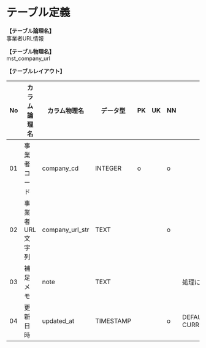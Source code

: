 # テーブル定義

**【テーブル論理名】**  
事業者URL情報

**【テーブル物理名】**  
mst_company_url

**【テーブルレイアウト】**  

| No  |  カラム論理名   |  カラム物理名   | データ型  | PK  | UK  | NN  |         コメント          |
| --- | --------------- | --------------- | --------- | --- | --- | --- | ------------------------- |
| 01  | 事業者コード    | company_cd      | INTEGER   | o   |     | o   |                           |
| 02  | 事業者URL文字列 | company_url_str | TEXT      |     |     | o   |                           |
| 03  | 補足メモ        | note            | TEXT      |     |     |     | 処理には使用しない        |
| 04  | 更新日時        | updated_at      | TIMESTAMP |     |     | o   | DEFAULT CURRENT_TIMESTAMP |

